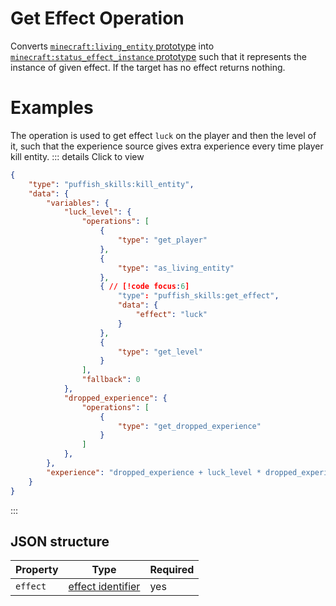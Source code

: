 # Get Effect Operation

Converts [`minecraft:living_entity` prototype](/creators/configuration/calculations/prototypes/built-in/living-entity) into [`minecraft:status_effect_instance` prototype](/creators/configuration/calculations/prototypes/built-in/status-effect-instance) such that it represents the instance of given effect. If the target has no effect returns nothing.

# Examples

The operation is used to get effect `luck` on the player and then the level of it, such that the experience source gives extra experience every time player kill entity.
::: details Click to view
```json
{
	"type": "puffish_skills:kill_entity",
	"data": {
		"variables": {
			"luck_level": {
				"operations": [
					{
						"type": "get_player"
					},
					{
						"type": "as_living_entity"
					},
					{ // [!code focus:6]
						"type": "puffish_skills:get_effect",
						"data": {
							"effect": "luck"
						}
					},
					{
						"type": "get_level"
					}
				],
				"fallback": 0
			},
			"dropped_experience": {
				"operations": [
					{
						"type": "get_dropped_experience"
					}
				]
			},
		},
		"experience": "dropped_experience + luck_level * dropped_experience"
	}
}
```
:::

## JSON structure

|Property|Type|Required|
|-|-|-|
|`effect`|[effect identifier](https://minecraft.wiki/w/Effect)|yes|